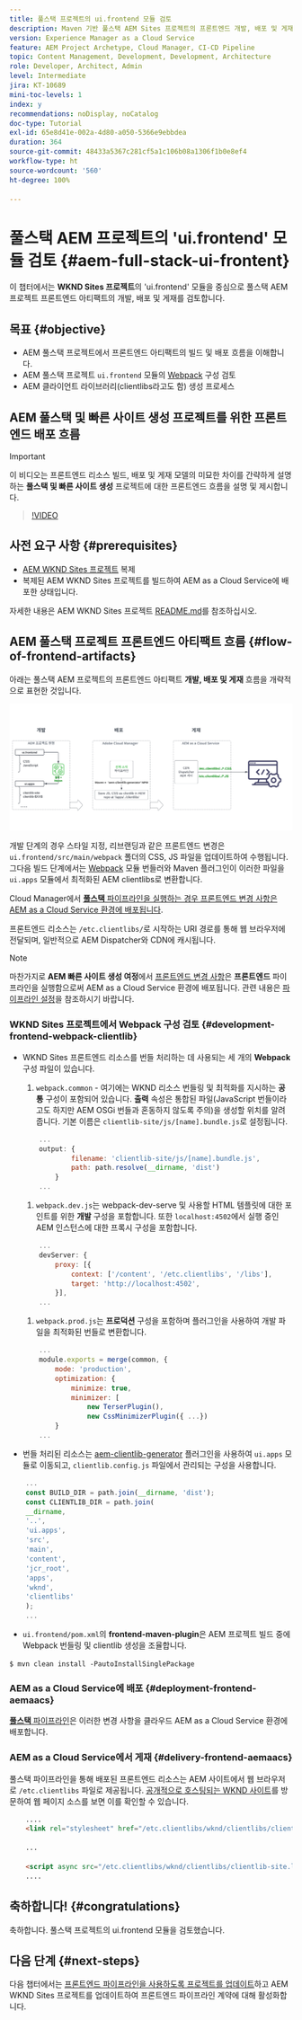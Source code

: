 ```yaml
---
title: 풀스택 프로젝트의 ui.frontend 모듈 검토
description: Maven 기반 풀스택 AEM Sites 프로젝트의 프론트엔드 개발, 배포 및 게재 라이프사이클을 검토합니다.
version: Experience Manager as a Cloud Service
feature: AEM Project Archetype, Cloud Manager, CI-CD Pipeline
topic: Content Management, Development, Development, Architecture
role: Developer, Architect, Admin
level: Intermediate
jira: KT-10689
mini-toc-levels: 1
index: y
recommendations: noDisplay, noCatalog
doc-type: Tutorial
exl-id: 65e8d41e-002a-4d80-a050-5366e9ebbdea
duration: 364
source-git-commit: 48433a5367c281cf5a1c106b08a1306f1b0e8ef4
workflow-type: ht
source-wordcount: '560'
ht-degree: 100%

---
```


# 풀스택 AEM 프로젝트의 &#39;ui.frontend&#39; 모듈 검토 {#aem-full-stack-ui-frontent}

이 챕터에서는 __WKND Sites 프로젝트__&#x200B;의 &#39;ui.frontend&#39; 모듈을 중심으로 풀스택 AEM 프로젝트 프론트엔드 아티팩트의 개발, 배포 및 게재를 검토합니다.


## 목표 {#objective}

* AEM 풀스택 프로젝트에서 프론트엔드 아티팩트의 빌드 및 배포 흐름을 이해합니다.
* AEM 풀스택 프로젝트 `ui.frontend` 모듈의 [Webpack](https://webpack.js.org/) 구성 검토
* AEM 클라이언트 라이브러리(clientlibs라고도 함) 생성 프로세스

## AEM 풀스택 및 빠른 사이트 생성 프로젝트를 위한 프론트엔드 배포 흐름

>[!IMPORTANT]
>
>이 비디오는 프론트엔드 리소스 빌드, 배포 및 게재 모델의 미묘한 차이를 간략하게 설명하는 **풀스택 및 빠른 사이트 생성** 프로젝트에 대한 프론트엔드 흐름을 설명 및 제시합니다.

>[!VIDEO](https://video.tv.adobe.com/v/3409344?quality=12&learn=on)

## 사전 요구 사항 {#prerequisites}


* [AEM WKND Sites 프로젝트](https://github.com/adobe/aem-guides-wknd) 복제
* 복제된 AEM WKND Sites 프로젝트를 빌드하여 AEM as a Cloud Service에 배포한 상태입니다.

자세한 내용은 AEM WKND Sites 프로젝트 [README.md](https://github.com/adobe/aem-guides-wknd/blob/main/README.md)를 참조하십시오.

## AEM 풀스택 프로젝트 프론트엔드 아티팩트 흐름 {#flow-of-frontend-artifacts}

아래는 풀스택 AEM 프로젝트의 프론트엔드 아티팩트 __개발, 배포 및 게재__ 흐름을 개략적으로 표현한 것입니다.

![프론트엔드 아티팩트 개발, 배포 및 게재](assets/Dev-Deploy-Delivery-AEM-Project.png)


개발 단계의 경우 스타일 지정, 리브랜딩과 같은 프론트엔드 변경은 `ui.frontend/src/main/webpack` 폴더의 CSS, JS 파일을 업데이트하여 수행됩니다. 그다음 빌드 단계에서는 [Webpack](https://webpack.js.org/) 모듈 번들러와 Maven 플러그인이 이러한 파일을 `ui.apps` 모듈에서 최적화된 AEM clientlibs로 변환합니다.

Cloud Manager에서 [__풀스택__ 파이프라인을 실행하는 경우 프론트엔드 변경 사항은 AEM as a Cloud Service 환경에 배포됩니다](https://experienceleague.adobe.com/docs/experience-manager-cloud-service/content/implementing/using-cloud-manager/cicd-pipelines/introduction-ci-cd-pipelines.html?lang=ko).

프론트엔드 리소스는 `/etc.clientlibs/`로 시작하는 URI 경로를 통해 웹 브라우저에 전달되며, 일반적으로 AEM Dispatcher와 CDN에 캐시됩니다.


>[!NOTE]
>
> 마찬가지로 __AEM 빠른 사이트 생성 여정__&#x200B;에서 [프론트엔드 변경 사항](https://experienceleague.adobe.com/docs/experience-manager-cloud-service/content/sites/administering/site-creation/quick-site/customize-theme.html?lang=ko)은 __프론트엔드__ 파이프라인을 실행함으로써 AEM as a Cloud Service 환경에 배포됩니다. 관련 내용은 [파이프라인 설정](https://experienceleague.adobe.com/docs/experience-manager-cloud-service/content/sites/administering/site-creation/quick-site/pipeline-setup.html?lang=ko)을 참조하시기 바랍니다.

### WKND Sites 프로젝트에서 Webpack 구성 검토 {#development-frontend-webpack-clientlib}

* WKND Sites 프론트엔드 리소스를 번들 처리하는 데 사용되는 세 개의 __Webpack__ 구성 파일이 있습니다.

   1. `webpack.common` - 여기에는 WKND 리소스 번들링 및 최적화를 지시하는 __공통__ 구성이 포함되어 있습니다. __출력__ 속성은 통합된 파일(JavaScript 번들이라고도 하지만 AEM OSGi 번들과 혼동하지 않도록 주의)을 생성할 위치를 알려 줍니다. 기본 이름은 `clientlib-site/js/[name].bundle.js`로 설정됩니다.

  ```javascript
      ...
      output: {
              filename: 'clientlib-site/js/[name].bundle.js',
              path: path.resolve(__dirname, 'dist')
          }
      ...    
  ```

   1. `webpack.dev.js`는 webpack-dev-serve 및 사용할 HTML 템플릿에 대한 포인트를 위한 __개발__ 구성을 포함합니다. 또한 `localhost:4502`에서 실행 중인 AEM 인스턴스에 대한 프록시 구성을 포함합니다.

  ```javascript
      ...
      devServer: {
          proxy: [{
              context: ['/content', '/etc.clientlibs', '/libs'],
              target: 'http://localhost:4502',
          }],
      ...    
  ```

   1. `webpack.prod.js`는 __프로덕션__ 구성을 포함하며 플러그인을 사용하여 개발 파일을 최적화된 번들로 변환합니다.

  ```javascript
      ...
      module.exports = merge(common, {
          mode: 'production',
          optimization: {
              minimize: true,
              minimizer: [
                  new TerserPlugin(),
                  new CssMinimizerPlugin({ ...})
          }
      ...    
  ```


* 번들 처리된 리소스는 [aem-clientlib-generator](https://www.npmjs.com/package/aem-clientlib-generator) 플러그인을 사용하여 `ui.apps` 모듈로 이동되고, `clientlib.config.js` 파일에서 관리되는 구성을 사용합니다.

```javascript
    ...
    const BUILD_DIR = path.join(__dirname, 'dist');
    const CLIENTLIB_DIR = path.join(
    __dirname,
    '..',
    'ui.apps',
    'src',
    'main',
    'content',
    'jcr_root',
    'apps',
    'wknd',
    'clientlibs'
    );
    ...
```

* `ui.frontend/pom.xml`의 __frontend-maven-plugin__&#x200B;은 AEM 프로젝트 빌드 중에 Webpack 번들링 및 clientlib 생성을 조율합니다.

`$ mvn clean install -PautoInstallSinglePackage`

### AEM as a Cloud Service에 배포 {#deployment-frontend-aemaacs}

[__풀스택__ 파이프라인](https://experienceleague.adobe.com/docs/experience-manager-cloud-service/content/implementing/using-cloud-manager/cicd-pipelines/introduction-ci-cd-pipelines.html?lang=ko&#full-stack-pipeline)은 이러한 변경 사항을 클라우드 AEM as a Cloud Service 환경에 배포합니다.


### AEM as a Cloud Service에서 게재 {#delivery-frontend-aemaacs}

풀스택 파이프라인을 통해 배포된 프론트엔드 리소스는 AEM 사이트에서 웹 브라우저로 `/etc.clientlibs` 파일로 제공됩니다. [공개적으로 호스팅되는 WKND 사이트](https://wknd.site/content/wknd/us/en.html)를 방문하여 웹 페이지 소스를 보면 이를 확인할 수 있습니다.

```html
    ....
    <link rel="stylesheet" href="/etc.clientlibs/wknd/clientlibs/clientlib-site.lc-181cd4102f7f49aa30eea548a7715c31-lc.min.css" type="text/css">

    ...

    <script async src="/etc.clientlibs/wknd/clientlibs/clientlib-site.lc-d4e7c03fe5c6a405a23b3ca1cc3dcd3d-lc.min.js"></script>
    ....
```

## 축하합니다! {#congratulations}

축하합니다. 풀스택 프로젝트의 ui.frontend 모듈을 검토했습니다.

## 다음 단계 {#next-steps}

다음 챕터에서는 [프론트엔드 파이프라인을 사용하도록 프로젝트를 업데이트](update-project.md)하고 AEM WKND Sites 프로젝트를 업데이트하여 프론트엔드 파이프라인 계약에 대해 활성화합니다.
